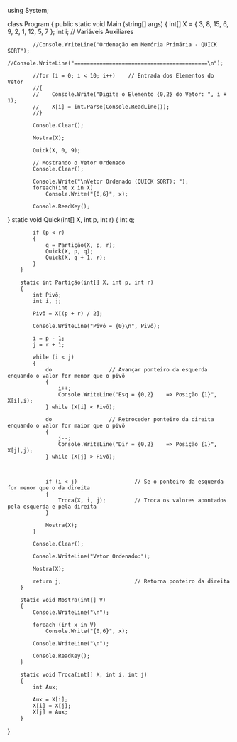 using System;

class Program {
  public static void Main (string[] args) {
          int[] X = { 3, 8, 15, 6, 9, 2, 1, 12, 5, 7 };
            int i;             // Variáveis Auxiliares

            //Console.WriteLine("Ordenação em Memória Primária - QUICK SORT");
            //Console.WriteLine("==========================================\n");

            //for (i = 0; i < 10; i++)    // Entrada dos Elementos do Vetor
            //{
            //    Console.Write("Digite o Elemento {0,2} do Vetor: ", i + 1);
            //    X[i] = int.Parse(Console.ReadLine());
            //}

            Console.Clear();

            Mostra(X);

            Quick(X, 0, 9);

            // Mostrando o Vetor Ordenado
            Console.Clear();
            
            Console.Write("\nVetor Ordenado (QUICK SORT): ");
            foreach(int x in X)
                Console.Write("{0,6}", x);

            Console.ReadKey();
  }
  static void Quick(int[] X, int p, int r)
        {
            int q;

            if (p < r)
            {
                q = Partição(X, p, r);
                Quick(X, p, q);
                Quick(X, q + 1, r);
            }
        }

        static int Partição(int[] X, int p, int r)
        {
            int Pivô;
            int i, j;

            Pivô = X[(p + r) / 2];

            Console.WriteLine("Pivô = {0}\n", Pivô);

            i = p - 1;
            j = r + 1;

            while (i < j)
            {
                do                  // Avançar ponteiro da esquerda enquando o valor for menor que o pivô
                {
                    i++;
                    Console.WriteLine("Esq = {0,2}    => Posição {1}", X[i],i);
                } while (X[i] < Pivô);

                do                  // Retroceder ponteiro da direita enquando o valor for maior que o pivô
                {
                    j--;
                    Console.WriteLine("Dir = {0,2}    => Posição {1}", X[j],j);
                } while (X[j] > Pivô);

                

                if (i < j)                  // Se o ponteiro da esquerda for menor que o da direita
                {
                    Troca(X, i, j);         // Troca os valores apontados pela esquerda e pela direita
                }

                Mostra(X);
            }

            Console.Clear();
            
            Console.WriteLine("Vetor Ordenado:");

            Mostra(X);

            return j;                       // Retorna ponteiro da direita
        }

        static void Mostra(int[] V)
        {
            Console.WriteLine("\n");
            
            foreach (int x in V)
                Console.Write("{0,6}", x);

            Console.WriteLine("\n");

            Console.ReadKey();
        }

        static void Troca(int[] X, int i, int j)
        {
            int Aux;

            Aux = X[i];
            X[i] = X[j];
            X[j] = Aux;
        }
}
